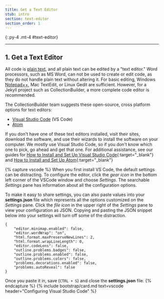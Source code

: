 ```yaml
---
title: Get a Text Editor
stub: intro
section: text-editor
section_order: 1
---
```


{:.py-4 .mt-4 #text-editor}
***

## 1. Get a Text Editor

All code is [plain text](https://en.wikipedia.org/wiki/Plain_text), and all plain text can be edited by a "text editor." 
Word processors, such as MS Word, can not be used to create or edit code, as they  do not handle plain text without altering it.
For basic editing, Windows [Notepad++](https://notepad-plus-plus.org/), Mac TextEdit, or Linux Gedit are sufficient.
However, for a Jekyll project such as CollectionBuilder, a more complete code editor is recommended. 

The CollectionBuilder team suggests these open-source, cross platform options for text editors:

- [Visual Studio Code](https://code.visualstudio.com/) (VS Code)
- [Atom](https://atom.io/)

If you don't have one of these text editors installed, visit their sites, download the software, and use their wizards to install the software on your computer. 
We mostly use Visual Studio Code, so if you don't know which one to pick, go ahead and get that one. 
For additional assistance, see our guides for [How to Install and Set Up Visual Studio Code](https://lib-static.github.io/howto/howtos/visualstudiocode.html){:target="_blank"} and [How to Install and Set Up Atom](https://lib-static.github.io/howto/howtos/installatom.html){:target="_blank"}

{% capture vscode %}
When you first install VS Code, the default settings can be distracting. 
To configure the editor, click the *gear icon* in the bottom left corner of the VSCode window and choose *Settings*.
The searchable *Settings* pane has information about all the configuration options.

To make it easy to share settings, you can also paste values into your **settings.json** file which represents all the options customized on the *Settings* pane.
Click the *file icon* in the upper right of the *Settings* pane to view your configuration as JSON.
Copying and pasting the JSON snippet below into your settings will turn off some of the distraction. 

```
{
    "editor.minimap.enabled": false,
    "editor.wordWrap": "on",
    "html.format.maxPreserveNewLines": 2,
    "html.format.wrapLineLength": 0,
    "editor.codeLens": false,
    "outline.problems.badges": false,
    "outline.problems.enabled": false,
    "outline.problems.colors": false,
    "problems.decorations.enabled": false,
    "problems.autoReveal": false
}
```

Once you paste it in, save (`CTRL + S`) and close the **settings.json** file.
{% endcapture %}
{% include bootstrap/card.md text=vscode header="Configuring Visual Studio Code" %}